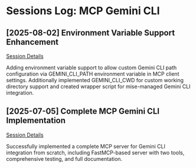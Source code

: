 # Sessions Log: MCP Gemini CLI

## [2025-08-02] Environment Variable Support Enhancement

[Session Details](./archive/2025-08-02-env-var-support/session-details.md)

Adding environment variable support to allow custom Gemini CLI path configuration via GEMINI_CLI_PATH environment variable in MCP client settings. Additionally implemented GEMINI_CLI_CWD for custom working directory support and created wrapper script for mise-managed Gemini CLI integration.

## [2025-07-05] Complete MCP Gemini CLI Implementation

[Session Details](./archive/2025-07-05-initial-implementation/session-details.md)

Successfully implemented a complete MCP server for Gemini CLI integration from scratch, including FastMCP-based server with two tools, comprehensive testing, and full documentation.
